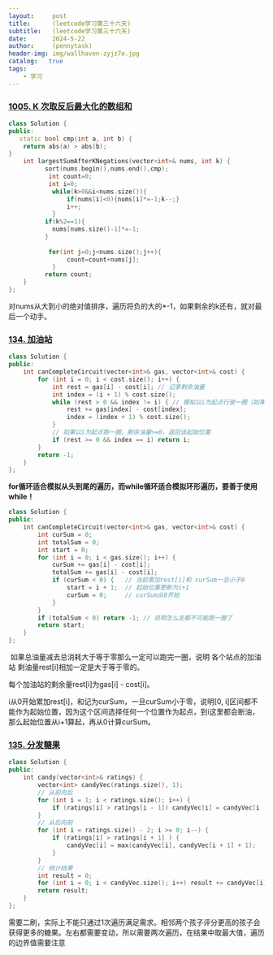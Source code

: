 ```yaml
---
layout:     post
title:      (leetcode学习第三十六天)
subtitle:   (leetcode学习第三十六天)
date:       2024-5-22
author:     (pennytask)
header-img: img/wallhaven-zyjz7o.jpg
catalog:   true
tags:
    - 学习
---
```

### [1005. K 次取反后最大化的数组和](https://leetcode.cn/problems/maximize-sum-of-array-after-k-negations/)

```cc
class Solution {
public:
   static bool cmp(int a, int b) {
    return abs(a) > abs(b);
}
    int largestSumAfterKNegations(vector<int>& nums, int k) {
          sort(nums.begin(),nums.end(),cmp);
           int count=0;
           int i=0;
            while(k>0&&i<nums.size()){
                if(nums[i]<0){nums[i]*=-1;k--;}
                i++;
            }
          if(k%2==1){
            nums[nums.size()-1]*=-1;
          }
           
           for(int j=0;j<nums.size();j++){
                count=count+nums[j];
            }
          return count;
    }
};
```

  对nums从大到小的绝对值排序，遍历将负的大的*-1，如果剩余的k还有，就对最后一个动手。
  ### [134. 加油站](https://leetcode.cn/problems/gas-station/)

```c++
class Solution {
public:
    int canCompleteCircuit(vector<int>& gas, vector<int>& cost) {
        for (int i = 0; i < cost.size(); i++) {
            int rest = gas[i] - cost[i]; // 记录剩余油量
            int index = (i + 1) % cost.size();
            while (rest > 0 && index != i) { // 模拟以i为起点行驶一圈（如果有rest==0，那么答案就不唯一了）
                rest += gas[index] - cost[index];
                index = (index + 1) % cost.size();
            }
            // 如果以i为起点跑一圈，剩余油量>=0，返回该起始位置
            if (rest >= 0 && index == i) return i;
        }
        return -1;
    }
};
```

​    **for循环适合模拟从头到尾的遍历，而while循环适合模拟环形遍历，要善于使用while！**

```c++
class Solution {
public:
    int canCompleteCircuit(vector<int>& gas, vector<int>& cost) {
        int curSum = 0;
        int totalSum = 0;
        int start = 0;
        for (int i = 0; i < gas.size(); i++) {
            curSum += gas[i] - cost[i];
            totalSum += gas[i] - cost[i];
            if (curSum < 0) {   // 当前累加rest[i]和 curSum一旦小于0
                start = i + 1;  // 起始位置更新为i+1
                curSum = 0;     // curSum从0开始
            }
        }
        if (totalSum < 0) return -1; // 说明怎么走都不可能跑一圈了
        return start;
    }
};
```

​     如果总油量减去总消耗大于等于零那么一定可以跑完一圈，说明 各个站点的加油站 剩油量rest[i]相加一定是大于等于零的。

每个加油站的剩余量rest[i]为gas[i] - cost[i]。

i从0开始累加rest[i]，和记为curSum，一旦curSum小于零，说明[0, i]区间都不能作为起始位置，因为这个区间选择任何一个位置作为起点，到i这里都会断油，那么起始位置从i+1算起，再从0计算curSum。
### [135. 分发糖果](https://leetcode.cn/problems/candy/)

```c++
class Solution {
public:
    int candy(vector<int>& ratings) {
        vector<int> candyVec(ratings.size(), 1);
        // 从前向后
        for (int i = 1; i < ratings.size(); i++) {
            if (ratings[i] > ratings[i - 1]) candyVec[i] = candyVec[i - 1] + 1;
        }
        // 从后向前
        for (int i = ratings.size() - 2; i >= 0; i--) {
            if (ratings[i] > ratings[i + 1] ) {
                candyVec[i] = max(candyVec[i], candyVec[i + 1] + 1);
            }
        }
        // 统计结果
        int result = 0;
        for (int i = 0; i < candyVec.size(); i++) result += candyVec[i];
        return result;
    }
};
```

需要二刷，实际上不能只通过1次遍历满足需求。相邻两个孩子评分更高的孩子会获得更多的糖果。左右都需要变动，所以需要两次遍历，在结果中取最大值，遍历的边界值需要注意

